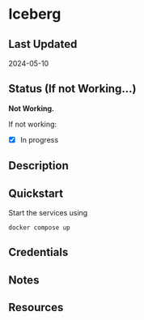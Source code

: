 # Iceberg

## Last Updated

2024-05-10

## Status (If not Working...)

**Not Working.**

If not working:

- [x] In progress

## Description


## Quickstart

Start the services using

```shell
docker compose up
```

## Credentials

## Notes

## Resources
